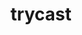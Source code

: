 ---
# Using "page" layout instead of "project" to omit from projects list
layout: page
title: trycast
summary: >
    Parses JSON-like values whose shape is defined by typed dictionaries
    (TypedDicts) and other standard Python type hints.
started_on: 2020-11-26
ended_on: ongoing
x_started_on_source: first commit in git repo
x_ended_on_source: TBD
x_languages: [Python]
x_lines_of_code: TBD
x_location: Cathode at /Users/davidf/Projects

redirect_to_url: https://pypi.org/project/trycast/

---